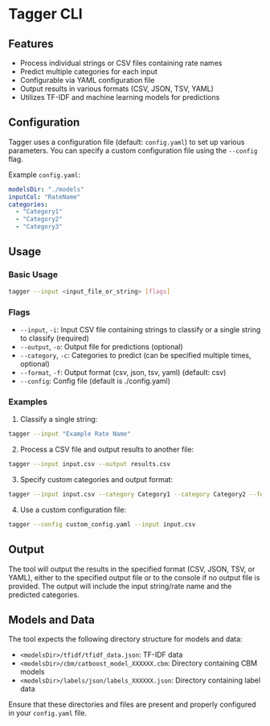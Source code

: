 # Tagger CLI

## Features

- Process individual strings or CSV files containing rate names
- Predict multiple categories for each input
- Configurable via YAML configuration file
- Output results in various formats (CSV, JSON, TSV, YAML)
- Utilizes TF-IDF and machine learning models for predictions

## Configuration

Tagger uses a configuration file (default: `config.yaml`) to set up various parameters. You can specify a custom configuration file using the `--config` flag.

Example `config.yaml`:

```yaml
modelsDir: "./models"
inputCol: "RateName"
categories:
  - "Category1"
  - "Category2"
  - "Category3"
```

## Usage

### Basic Usage

```bash
tagger --input <input_file_or_string> [flags]
```

### Flags

- `--input`, `-i`: Input CSV file containing strings to classify or a single string to classify (required)
- `--output`, `-o`: Output file for predictions (optional)
- `--category`, `-c`: Categories to predict (can be specified multiple times, optional)
- `--format`, `-f`: Output format (csv, json, tsv, yaml) (default: csv)
- `--config`: Config file (default is ./config.yaml)

### Examples

1. Classify a single string:

```bash
tagger --input "Example Rate Name"
```

2. Process a CSV file and output results to another file:

```bash
tagger --input input.csv --output results.csv
```

3. Specify custom categories and output format:

```bash
tagger --input input.csv --category Category1 --category Category2 --format json
```

4. Use a custom configuration file:

```bash
tagger --config custom_config.yaml --input input.csv
```

## Output

The tool will output the results in the specified format (CSV, JSON, TSV, or YAML), either to the specified output file or to the console if no output file is provided. The output will include the input string/rate name and the predicted categories.

## Models and Data

The tool expects the following directory structure for models and data:

- `<modelsDir>/tfidf/tfidf_data.json`: TF-IDF data
- `<modelsDir>/cbm/catboost_model_XXXXXX.cbm`: Directory containing CBM models
- `<modelsDir>/labels/json/labels_XXXXXX.json`: Directory containing label data

Ensure that these directories and files are present and properly configured in your `config.yaml` file.
